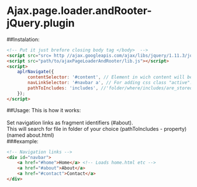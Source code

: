 # Ajax.page.loader.andRooter-jQuery.plugin

##Instalation:
```html
<!-- Put it just brefore closing body tag </body>  -->
<script src="src= http //ajax.googleapis.com/ajax/libs/jquery/1.11.3/jquery.min.js"></script>
<script src="path/to/ajaxPageLoaderAndRooter/lib.js"></script>
<script>
    aplrNavigate({
        contentSelector: '#content', // Element in wich content will be placed.
        navLinkSelector: '#navbar a', // For adding css class "active".
        pathToIncludes: 'includes', //'folder/where/includes/are_stored',
    });
</script>
```
##Usage:
This is how it works:<br><br>
Set navigation links as fragment identifiers (#about).<br>
This will search for file in folder of your choice (pathToIncludes - property)<br>
(named about.html)<br>
###example:
```html
<!-- Navigation links -->
<div id="navbar">
    <a href="#home">Home</a> <!-- Loads home.html etc -->
    <a href="#about">About</a>
    <a href="#contact">Contact</a>
</div>
```
